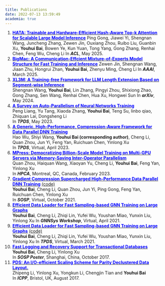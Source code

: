 ```yaml
---
title: Publications
date: 2022-07-13 13:59:49
academia: true
---
```



1. [<u><font color=Blue>**HATA: Trainable and Hardware-Efficient Hash-Aware Top-k Attention for Scalable Large Model Inference**</font></u>](https://arxiv.org/abs/2506.02572)
    Ping Gong, Jiawei Yi, Shengnan Wang, Juncheng Zhang, Zewen Jin, Ouxiang Zhou, Ruibo Liu, Guanbin Xu, **Youhui Bai**, Bowen Ye, Kun Yuan, Tong Yang, Gong Zhang, Renhai Chen, Feng Wu, Cheng Li
    In ***ACL***, May 2025.
2. [<u><font color=Blue>**BigMac: A Communication-Effcient Mixture-of-Experts Model Structure for Fast Training and Inference**</font></u>](https://arxiv.org/abs/2405.17755)
    Zewen Jin, Shengnan Wang, Jiaan Zhu, Hongrui Zhan, **Youhui Bai**, Zhenyu Ming, Cheng Li
    In ***AAAI***, March 2025.
3. [<u><font color=Blue>**XL3M: A Training-free Framework for LLM Length Extension Based on Segment-wise Inference**</font></u>](https://arxiv.org/abs/2405.17755)  
    Shengnan Wang, **Youhui Bai**, Lin Zhang, Pingyi Zhou, Shixiong Zhao, Gong Zhang, Sen Wang, Renhai Chen, Hua Xu, Hongwei Sun 
    In ***arXiv***, May 2024.
4. [<u><font color=Blue>**A Survey on Auto-Parallelism of Neural Networks Training**</font></u>](https://www.techrxiv.org/articles/preprint/A_Survey_on_Auto-Parallelism_of_Neural_Networks_Training/19522414)  
    Peng Liang, Yu Tang, Xiaoda Zhang, **Youhui Bai**, Teng Su, linbo qiao, Zhiquan Lai, Dongsheng Li  
    In ***TPDS***, May 2023.
5. [<u><font color=Blue>**A Generic, High-Performance, Compression-Aware Framework for Data Parallel DNN Training**</font></u>](https://youhuibai.github.io/publications)  
    Hao Wu, Shiyi Wang, **Youhui Bai (corresponding author)**, Cheng Li, Quan Zhou, Jun Yi, Feng Yan, Ruichuan Chen, Yinlong Xu  
    In ***TPDS***, Virtual, April 2023.
6. [<u><font color=Blue>**MPress: Democratizing Billion-Scale Model Training on Multi-GPU Servers via Memory-Saving Inter-Operator Parallelism**</font></u>](https://hpca-conf.org/2023/)  
    Quan Zhou, Haiquan Wang, Xiaoyan Yu, Cheng Li, **Youhui Bai**, Feng Yan, Yinlong Xu  
    In ***HPCA***, Montreal, QC, Canada, February 2023.
7. [<u><font color=Blue>**Gradient Compression Supercharged High-Performance Data Parallel DNN Training**</font></u>](https://dl.acm.org/doi/10.1145/3477132.3483553) [(code)](https://gitlab.com/hipress)  
    **Youhui Bai**, Cheng Li, Quan Zhou, Jun Yi, Ping Gong, Feng Yan, Ruichuan Chen, Yinlong Xu  
    In ***SOSP***, Virtual, October 2021.
8. [<u><font color=Blue>**Efficient Data Loader for Fast Sampling-based GNN Training on Large Graphs**</font></u>](https://gnnsys.github.io/papers/GNNSys21_paper_8.pdf)   
    **Youhui Bai**, Cheng Li, Zhiqi Lin, Yufei Wu, Youshan Miao, Yunxin Liu, Yinlong Xu 
    In ***GNNSys Workshop***, Virtual, April 2021.
9. [<u><font color=Blue>**Efficient Data Loader for Fast Sampling-based GNN Training on Large Graphs**</font></u>](https://ieeexplore.ieee.org/document/9376972) [(code)](https://gitlab.com/adsl_ustc/open_source_projects/pagraph/-/tree/master)  
    **Youhui Bai**, Cheng Li, Zhiqi Lin, Yufei Wu, Youshan Miao, Yunxin Liu, Yinlong Xu 
    In ***TPDS***, Virtual, March 2021.
10. [<u><font color=Blue>**Fast Logging and Recovery Support for Transactional Databases**</font></u>](https://github.com/YouhuiBai/youhuibai.github.io/blob/home_page/publications/attaches/Poster-SOSP17.pdf)   
    **Youhui Bai**, Cheng Li, Yinlong Xu  
    In ***SOSP Poster***, Shanghai, China, October 2017.
11. [<u><font color=Blue>**PDS: An I/O-efficient Scaling Scheme for Parity Declustered Data Layout.**</font></u>](https://ieeexplore.ieee.org/document/8025314)   
    Zhipeng Li, Yinlong Xu, Yongkun Li, Chengjin Tian and **Youhui Bai**  
    In ***ICPP***, Bristol, UK, August 2017.